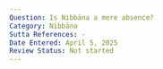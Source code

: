 ```yaml
---
Question: Is Nibbāna a mere absence?
Category: Nibbāna
Sutta References: -
Date Entered: April 5, 2025
Review Status: Not started
---
```


